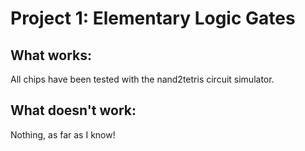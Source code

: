 #  Project 1: Elementary Logic Gates

## What works:
All chips have been tested with the nand2tetris circuit simulator.

## What doesn't work:
Nothing, as far as I know!
